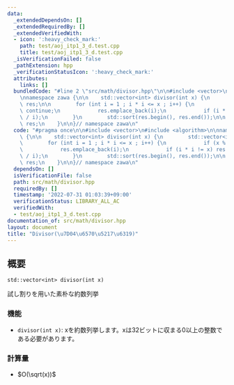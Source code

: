 ```yaml
---
data:
  _extendedDependsOn: []
  _extendedRequiredBy: []
  _extendedVerifiedWith:
  - icon: ':heavy_check_mark:'
    path: test/aoj_itp1_3_d.test.cpp
    title: test/aoj_itp1_3_d.test.cpp
  _isVerificationFailed: false
  _pathExtension: hpp
  _verificationStatusIcon: ':heavy_check_mark:'
  attributes:
    links: []
  bundledCode: "#line 2 \"src/math/divisor.hpp\"\n\n#include <vector>\n#include <algorithm>\n\
    \nnamespace zawa {\n\n    std::vector<int> divisor(int x) {\n        std::vector<int>\
    \ res;\n\n        for (int i = 1 ; i * i <= x ; i++) {\n            if (x % i)\
    \ continue;\n            res.emplace_back(i);\n            if (i * i != x) res.emplace_back(x\
    \ / i);\n        }\n        std::sort(res.begin(), res.end());\n\n        return\
    \ res;\n    }\n\n}// namespace zawa\n"
  code: "#pragma once\n\n#include <vector>\n#include <algorithm>\n\nnamespace zawa\
    \ {\n\n    std::vector<int> divisor(int x) {\n        std::vector<int> res;\n\n\
    \        for (int i = 1 ; i * i <= x ; i++) {\n            if (x % i) continue;\n\
    \            res.emplace_back(i);\n            if (i * i != x) res.emplace_back(x\
    \ / i);\n        }\n        std::sort(res.begin(), res.end());\n\n        return\
    \ res;\n    }\n\n}// namespace zawa\n"
  dependsOn: []
  isVerificationFile: false
  path: src/math/divisor.hpp
  requiredBy: []
  timestamp: '2022-07-31 01:03:39+09:00'
  verificationStatus: LIBRARY_ALL_AC
  verifiedWith:
  - test/aoj_itp1_3_d.test.cpp
documentation_of: src/math/divisor.hpp
layout: document
title: "Divisor(\u7D04\u6570\u5217\u6319)"
---
```


## 概要
```
std::vector<int> divisor(int x)
```

試し割りを用いた素朴な約数列挙


### 機能
* `divisor(int x)`: xを約数列挙します。xは32ビットに収まる0以上の整数である必要があります。


### 計算量
- $O(\sqrt(x))$ 
